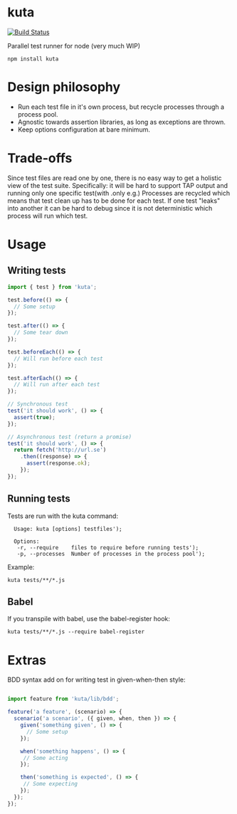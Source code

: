 # kuta
[![Build Status](https://travis-ci.org/daniel-lundin/kuta.svg?branch=master)](https://travis-ci.org/daniel-lundin/kuta)

Parallel test runner for node (very much WIP)

`npm install kuta`

# Design philosophy

- Run each test file in it's own process, but recycle processes through a process pool.
- Agnostic towards assertion libraries, as long as exceptions are thrown.
- Keep options configuration at bare minimum.

# Trade-offs

Since test files are read one by one, there is no easy way to get a holistic view of the test suite. Specifically: it will be hard to support TAP output and running only one specific test(with .only e.g.)
Processes are recycled which means that test clean up has to be done for each test. If one test "leaks" into another it can be hard to debug since it is not deterministic which process will run which test.

# Usage

## Writing tests

```js
import { test } from 'kuta';

test.before(() => {
  // Some setup
});

test.after(() => {
  // Some tear down
});

test.beforeEach(() => {
  // Will run before each test
});

test.afterEach(() => {
  // Will run after each test
});

// Synchronous test
test('it should work', () => {
  assert(true);
});

// Asynchronous test (return a promise)
test('it should work', () => {
  return fetch('http://url.se')
    .then((response) => {
      assert(response.ok);
    });
});
```

## Running tests

Tests are run with the kuta command:

```
  Usage: kuta [options] testfiles');

  Options:
   -r, --require    files to require before running tests');
   -p, --processes  Number of processes in the process pool');
```


Example:

`kuta tests/**/*.js`

## Babel
If you transpile with babel, use the babel-register hook:

`kuta tests/**/*.js --require babel-register`

# Extras

BDD syntax add on for writing test in given-when-then style:

```js

import feature from 'kuta/lib/bdd';

feature('a feature', (scenario) => {
  scenario('a scenario', ({ given, when, then }) => {
    given('something given', () => {
      // Some setup
    });

    when('something happens', () => {
     // Some acting
    });

    then('something is expected', () => {
     // Some expecting
    });
  });
});
```
